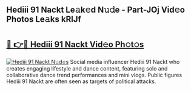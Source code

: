 ## Hediii 91 Nackt Le𝚊k𝚎d N𝚞𝚍e - Part-JOj Vid𝚎o Photos Le𝚊ks kRlJf

# <h2><a href="http://fb7vu0.evod.top/?m=Hediii+91+Nackt">🔗 👉🔴 Hediii 91 Nackt Vid𝚎o Ph𝚘t𝚘s</a></h2>

[![Hediii 91 Nackt N𝚞d𝚎s](https://i.imgur.com/8V9OHl7.gif)](http://fb7vu0.evod.top/?m=Hediii+91+Nackt)
Social media influencer Hediii 91 Nackt who creates engaging lifestyle and dance content, featuring solo and collaborative dance trend performances and mini vlogs. Public figures Hediii 91 Nackt are often seen as targets of political attacks. 

